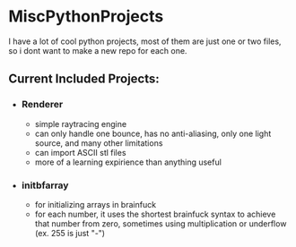 # MiscPythonProjects
I have a lot of cool python projects, most of them are just one or two files, so i dont want to make a new repo for each one.

## Current Included Projects:
- ### Renderer
  - simple raytracing engine
  - can only handle one bounce, has no anti-aliasing, only one light source, and many other limitations
  - can import ASCII stl files
  - more of a learning expirience than anything useful
- ### initbfarray
  - for initializing arrays in brainfuck
  - for each number, it uses the shortest brainfuck syntax to achieve that number from zero, sometimes using multiplication or underflow (ex. 255 is just "-")
